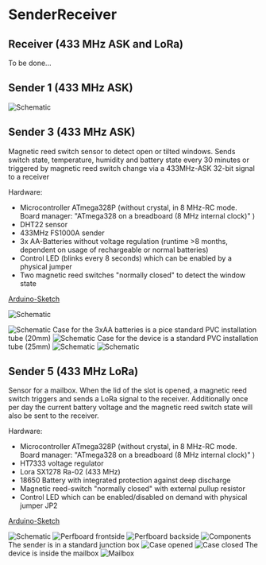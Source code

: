 # SenderReceiver
## Receiver (433 MHz ASK and LoRa)
To be done...
## Sender 1 (433 MHz ASK)
![Schematic](assets/images/Sender1/Schematic.png)
## Sender 3 (433 MHz ASK)
Magnetic reed switch sensor to detect open or tilted windows. Sends switch state, temperature, humidity and battery state every 30 minutes or triggered by magnetic reed switch change via a 433MHz-ASK 32-bit signal to a receiver

Hardware:
* Microcontroller ATmega328P (without crystal, in 8 MHz-RC mode. Board manager: "ATmega328 on a breadboard (8 MHz internal clock)" ) 
* DHT22 sensor
* 433MHz FS1000A sender
* 3x AA-Batteries without voltage regulation (runtime >8 months, dependent on usage of rechargeable or normal batteries)
* Control LED (blinks every 8 seconds) which can be enabled by a physical jumper
* Two magnetic reed switches "normally closed" to detect the window state

[Arduino-Sketch](/Sender3/Sender3.ino)

![Schematic](assets/images/Sender3/Schematic.png)

![Schematic](assets/images/Sender3/PCB.jpg)
Case for the 3xAA batteries is a pice standard PVC installation tube (20mm)
![Schematic](assets/images/Sender3/BatteriesPCB.jpg)
Case for the device is a standard PVC installation tube (25mm)
![Schematic](assets/images/Sender3/Case.jpg)
![Schematic](assets/images/Sender3/WindowReedSwitches.jpg)

## Sender 5 (433 MHz LoRa)
Sensor for a mailbox. When the lid of the slot is opened, a magnetic reed switch triggers and sends a LoRa signal to the receiver. Additionally once per day the current battery voltage and the magnetic reed switch state will also be sent to the receiver.

Hardware:
* Microcontroller ATmega328P (without crystal, in 8 MHz-RC mode. Board manager: "ATmega328 on a breadboard (8 MHz internal clock)" ) 
* HT7333 voltage regulator
* Lora SX1278 Ra-02 (433 MHz)
* 18650 Battery with integrated protection against deep discharge
* Magnetic reed-switch "normally closed" with external pullup resistor
* Control LED which can be enabled/disabled on demand with physical jumper JP2

[Arduino-Sketch](/Sender5/Sender5.ino)

![Schematic](assets/images/Sender5/Schematic.png)
![Perfboard frontside](assets/images/Sender5/PerfboardFrontside.jpg)
![Perfboard backside](assets/images/Sender5/PerfboardBackside.jpg)
![Components](assets/images/Sender5/Components.jpg)
The sender is in a standard junction box
![Case opened](assets/images/Sender5/CaseOpened.jpg)
![Case closed](assets/images/Sender5/CaseClosed.jpg)
The device is inside the mailbox
![Mailbox](assets/images/Sender5/Mailbox.jpg)
